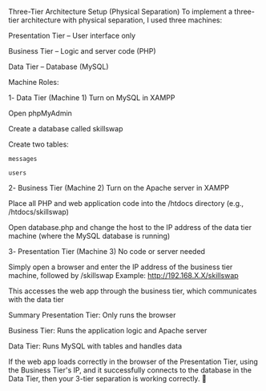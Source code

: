 Three-Tier Architecture Setup (Physical Separation)
To implement a three-tier architecture with physical separation, I used three machines:


Presentation Tier – User interface only

Business Tier – Logic and server code (PHP)

Data Tier – Database (MySQL)


Machine Roles:

1️- Data Tier (Machine 1)
  Turn on MySQL in XAMPP

  Open phpMyAdmin

  Create a database called skillswap

  Create two tables:

    messages

    users


2️- Business Tier (Machine 2)
  Turn on the Apache server in XAMPP

  Place all PHP and web application code into the /htdocs directory (e.g., /htdocs/skillswap)

  Open database.php and change the host to the IP address of the data tier machine (where the MySQL database is running)


3️- Presentation Tier (Machine 3)
  No code or server needed

  Simply open a browser and enter the IP address of the business tier machine, followed by /skillswap
  Example: http://192.168.X.X/skillswap

  This accesses the web app through the business tier, which communicates with the data tier


Summary
  Presentation Tier: Only runs the browser

  Business Tier: Runs the application logic and Apache server

  Data Tier: Runs MySQL with tables and handles data

  If the web app loads correctly in the browser of the Presentation Tier, using the Business Tier's IP, and it successfully connects     to the database in the Data Tier, then your 3-tier separation is working correctly. 🎉
